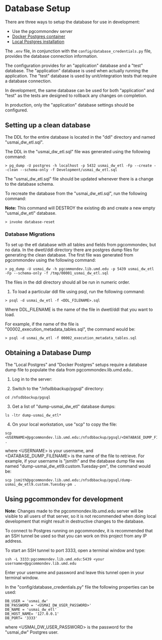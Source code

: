 # Database Setup

There are three ways to setup the database for use in development:

* Use the pgcommondev server
* [Docker Postgres container](database_setup_docker_postgres.md)
* [Local Postgres installation](database_setup_local_postgres.md)

The `.env` file, in conjunction with the `config/database_credentials.py` file,
provides the database connection information.

The configuration provides for an "application" database and a "test" database.
The "application" database is used when actually running the application. The
"test" database is used by unit/integration tests that require a database
connection.

In development, the same database can be used for both "application" and "test"
as the tests are designed to rollback any changes on completion.

In production, only the "application" database settings should be configured.

## Setting up a clean database

The DDL for the entire database is located in the "ddl" directory and named
"usmai_dw_etl.sql".

The DDL in the "usmai_dw_etl.sql" file was generated using the following
command:

```
> pg_dump -U postgres -h localhost -p 5432 usmai_dw_etl -Fp --create --clean --schema-only -f Development/usmai_dw_etl.sql
```

The "usmai_dw_etl.sql" file should be updated whenever there is a change to the
database schema.

To recreate the database from the "usmai_dw_etl.sql",  run the following
command:

**Note:** This command will DESTROY the existing db and create a new empty
"usmai_dw_etl" database.

```
> invoke database-reset
```

### Database Migrations

To set up the etl database with all tables and fields from pgcommondev, but no data. In the dwetl/ddl directory there are postgres dump files for generating the clean database. The first file was generated from pgcommondev using the following command:

```
> pg_dump -U usmai_dw -h pgcommondev.lib.umd.edu -p 5439 usmai_dw_etl -Fp --schema-only -f /tmp/00001_usmai_dw_etl.sql
```

The files in the ddl directory should all be run in numeric order.

1) To load a particular ddl file using psql, run the following command:

```
> psql -d usmai_dw_etl -f <DDL_FILENAME>.sql
```

Where DDL_FILENAME is the name of the file in dwetl/ddl that you want to load.

For example, if the name of the file is "00002_execution_metadata_tables.sql", the command would be:

```
> psql -d usmai_dw_etl -f 00002_execution_metadata_tables.sql
```

## Obtaining a Database Dump

The "Local Postgres" and "Docker Postgres" setups require a database dump file to populate the data from pgcommondev.lib.umd.edu..  

1) Log in to the server:

2) Switch to the "/nfsdbbackup/pgsql" directory:

```
cd /nfsdbbackup/pgsql
```

3) Get a list of "dump-usmai_dw_etl" database dumps:

```
ls -ltr dump-usmai_dw_etl*
```

4) On your local workstation, use "scp" to copy the file:

```
scp <USERNAME>@pgcommondev.lib.umd.edu:/nfsdbbackup/pgsql/<DATABASE_DUMP_FILENAME> .
```

where \<USERNAME> is your username, and \<DATABASE_DUMP_FILENAME> is the name of the file to retrieve. For example, if your username is "jsmith" and the database dump file was named "dump-usmai_dw_etl9.custom.Tuesday-pm", the command would be:

```
scp jsmith@pgcommondev.lib.umd.edu:/nfsdbbackup/pgsql/dump-usmai_dw_etl9.custom.Tuesday-pm .
```

## Using pgcommondev for development

**Note:** Changes made to the pgcommondev.lib.umd.edu server will be visible to all users of that server, so it is not recommended when doing local development that might result in destructive changes to the database.

To connect to Postgres running on pgcommondev, it is recommended that an SSH tunnel be used so that you can work on this project from any IP address.

To start an SSH tunnel to port 3333, open a terminal window and type:

`ssh -L 3333:pgcommondev.lib.umd.edu:5439 <your username>@pgcommondev.lib.umd.edu`

Enter your username and password and leave this tunnel open in your terminal window.

In the "config/database_credentials.py" file the following properties can be used:

```
DB_USER = 'usmai_dw'
DB_PASSWORD = '<USMAI_DW_USER_PASSWORD>'
DB_NAME = 'usmai_dw_etl'
DB_HOST_NAME= '127.0.0.1'
DB_PORT= '3333'
```

where \<USMAI_DW_USER_PASSWORD> is the password for the "usmai_dw" Postgres user.
